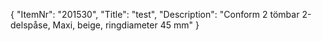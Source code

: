 {
  "ItemNr": "201530",
  "Title": "test",
  "Description": "Conform 2 tömbar 2-delspåse, Maxi, beige, ringdiameter 45 mm"
}
